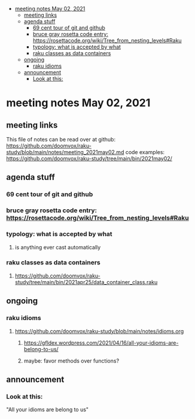 - [meeting notes May 02, 2021](#org336b97b)
  - [meeting links](#org6a469a7)
  - [agenda stuff](#org3739da6)
    - [69 cent tour of git and github](#org8f96056)
    - [bruce gray rosetta code entry:  <https://rosettacode.org/wiki/Tree_from_nesting_levels#Raku>](#orgc256ab3)
    - [typology: what is accepted by what](#orgd1daad5)
    - [raku classes as data containers](#org658ef2b)
  - [ongoing](#orga3d7c60)
    - [raku idioms](#org42b805c)
  - [announcement](#org0a0a3b0)
    - [Look at this:](#org5570e00)


<a id="org336b97b"></a>

# meeting notes May 02, 2021


<a id="org6a469a7"></a>

## meeting links

This file of notes can be read over at github: <https://github.com/doomvox/raku-study/blob/main/notes/meeting_2021may02.md> code examples: <https://github.com/doomvox/raku-study/tree/main/bin/2021may02/>


<a id="org3739da6"></a>

## agenda stuff


<a id="org8f96056"></a>

### 69 cent tour of git and github


<a id="orgc256ab3"></a>

### bruce gray rosetta code entry:  <https://rosettacode.org/wiki/Tree_from_nesting_levels#Raku>


<a id="orgd1daad5"></a>

### typology: what is accepted by what

1.  is anything ever cast automatically


<a id="org658ef2b"></a>

### raku classes as data containers

1.  <https://github.com/doomvox/raku-study/tree/main/bin/2021apr25/data_container_class.raku>


<a id="orga3d7c60"></a>

## ongoing


<a id="org42b805c"></a>

### raku idioms

1.  <https://github.com/doomvox/raku-study/blob/main/notes/idioms.org>

    1.  <https://gfldex.wordpress.com/2021/04/16/all-your-idioms-are-belong-to-us/>
    
    2.  maybe: favor methods over functions?


<a id="org0a0a3b0"></a>

## announcement


<a id="org5570e00"></a>

### Look at this:

"All your idioms are belong to us"
